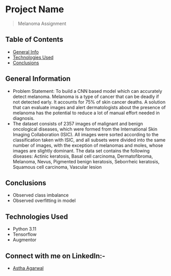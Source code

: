 # Project Name
> Melanoma Assignment


## Table of Contents
* [General Info](#general-information)
* [Technologies Used](#technologies-used)
* [Conclusions](#conclusions)

<!-- You can include any other section that is pertinent to your problem -->

## General Information
- Problem Statement: To build a CNN based model which can accurately detect melanoma. Melanoma is a type of cancer that can be deadly if not detected early. It accounts for 75% of skin cancer deaths. A solution that can evaluate images and alert dermatologists about the presence of melanoma has the potential to reduce a lot of manual effort needed in diagnosis.
- The dataset consists of 2357 images of malignant and benign oncological diseases, which were formed from the International Skin Imaging Collaboration (ISIC). All images were sorted according to the classification taken with ISIC, and all subsets were divided into the same number of images, with the exception of melanomas and moles, whose images are slightly dominant.
The data set contains the following diseases: Actinic keratosis, Basal cell carcinoma, Dermatofibroma, Melanoma, Nevus, Pigmented benign keratosis, Seborrheic keratosis, Squamous cell carcinoma, Vascular lesion

<!-- You don't have to answer all the questions - just the ones relevant to your project. -->

## Conclusions
- Observed class imbalance
- Observed overfitting in model

<!-- You don't have to answer all the questions - just the ones relevant to your project. -->


## Technologies Used
- Python 3.11
- Tensorflow
- Augmentor

<!-- As the libraries versions keep on changing, it is recommended to mention the version of library used in this project -->


## Connect with me on LinkedIn:-
- [Astha Agarwal](https://www.linkedin.com/in/asthaagarwal/)